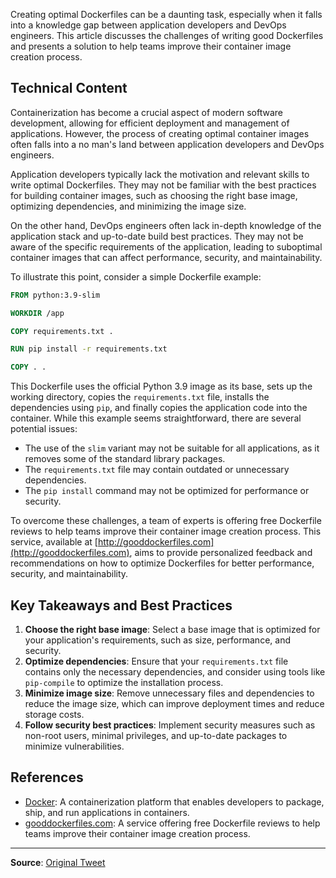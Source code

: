 Creating optimal Dockerfiles can be a daunting task, especially when it falls into a knowledge gap between application developers and DevOps engineers. This article discusses the challenges of writing good Dockerfiles and presents a solution to help teams improve their container image creation process.

## Technical Content
Containerization has become a crucial aspect of modern software development, allowing for efficient deployment and management of applications. However, the process of creating optimal container images often falls into a no man's land between application developers and DevOps engineers. 

Application developers typically lack the motivation and relevant skills to write optimal Dockerfiles. They may not be familiar with the best practices for building container images, such as choosing the right base image, optimizing dependencies, and minimizing the image size.

On the other hand, DevOps engineers often lack in-depth knowledge of the application stack and up-to-date build best practices. They may not be aware of the specific requirements of the application, leading to suboptimal container images that can affect performance, security, and maintainability.

To illustrate this point, consider a simple Dockerfile example:
```dockerfile
FROM python:3.9-slim

WORKDIR /app

COPY requirements.txt .

RUN pip install -r requirements.txt

COPY . .
```
This Dockerfile uses the official Python 3.9 image as its base, sets up the working directory, copies the `requirements.txt` file, installs the dependencies using `pip`, and finally copies the application code into the container. While this example seems straightforward, there are several potential issues:

* The use of the `slim` variant may not be suitable for all applications, as it removes some of the standard library packages.
* The `requirements.txt` file may contain outdated or unnecessary dependencies.
* The `pip install` command may not be optimized for performance or security.

To overcome these challenges, a team of experts is offering free Dockerfile reviews to help teams improve their container image creation process. This service, available at [http://gooddockerfiles.com](http://gooddockerfiles.com), aims to provide personalized feedback and recommendations on how to optimize Dockerfiles for better performance, security, and maintainability.

## Key Takeaways and Best Practices
1. **Choose the right base image**: Select a base image that is optimized for your application's requirements, such as size, performance, and security.
2. **Optimize dependencies**: Ensure that your `requirements.txt` file contains only the necessary dependencies, and consider using tools like `pip-compile` to optimize the installation process.
3. **Minimize image size**: Remove unnecessary files and dependencies to reduce the image size, which can improve deployment times and reduce storage costs.
4. **Follow security best practices**: Implement security measures such as non-root users, minimal privileges, and up-to-date packages to minimize vulnerabilities.

## References
* [Docker](https://www.docker.com/): A containerization platform that enables developers to package, ship, and run applications in containers.
* [gooddockerfiles.com](http://gooddockerfiles.com): A service offering free Dockerfile reviews to help teams improve their container image creation process.

---
**Source**: [Original Tweet](https://twitter.com/i/web/status/1880271036781928683)
